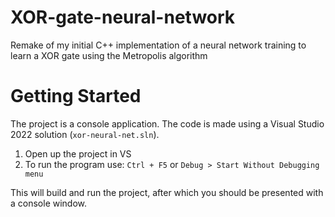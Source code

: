 # XOR-gate-neural-network
Remake of my initial C++ implementation of a neural network training to learn a XOR gate using the Metropolis algorithm

# Getting Started
The project is a console application. The code is made using a Visual Studio 2022 solution (`xor-neural-net.sln`).
1. Open up the project in VS
2. To run the program use: `Ctrl + F5` or `Debug > Start Without Debugging menu`

This will build and run the project, after which you should be presented with a console window.